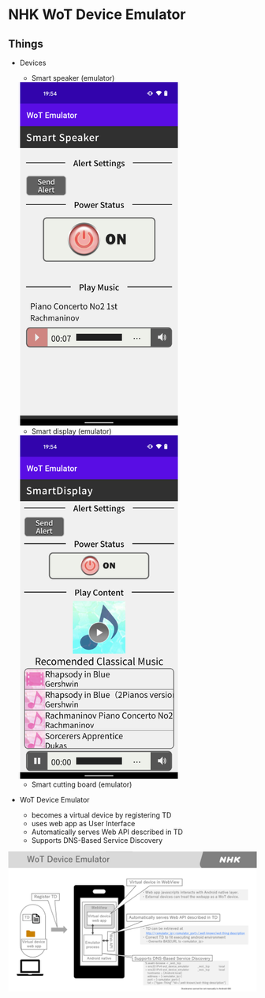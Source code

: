 # NHK WoT Device Emulator

## Things
* Devices
    * Smart speaker (emulator)
     <img src="20210928_plugfest_speaker.png" alt="Smart speaker (emulator) for TPAC 2021 Plugfest" width="320px"/>

    * Smart display (emulator)
     <img src="20210928_plugfest_display.png" alt="Smart display (emulator) for TPAC 2021 Plugfest" width="320px" />
     
    * Smart cutting board (emulator)

* WoT Device Emulator
  * becomes a virtual device by registering TD 
  * uses web app as User Interface
  * Automatically serves Web API described in TD
  * Supports DNS-Based Service Discovery
 <img src="20210928_plugfest_emulator.png" alt="WoT device emulator for TPAC 2021 Plugfest" />

